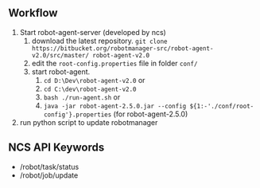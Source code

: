 ## Workflow
1. Start robot-agent-server (developed by ncs)
    1. download the latest repository. 
    `git clone https://bitbucket.org/robotmanager-src/robot-agent-v2.0/src/master/ robot-agent-v2.0`
    2. edit the `root-config.properties` file in folder `conf/`
    3. start robot-agent.
       1. `cd D:\Dev\robot-agent-v2.0` or
       2. `cd C:\dev\robot-agent-v2.0`
       3. `bash ./run-agent.sh` or
       4. `java -jar robot-agent-2.5.0.jar --config ${1:-'./conf/root-config'}.properties` (for robot-agent-2.5.0)
2. run python script to update robotmanager

## NCS API Keywords
- /robot/task/status
- /robot/job/update
